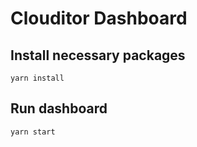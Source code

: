 # Clouditor Dashboard

## Install necessary packages

```
yarn install
```

## Run dashboard

```
yarn start
```
